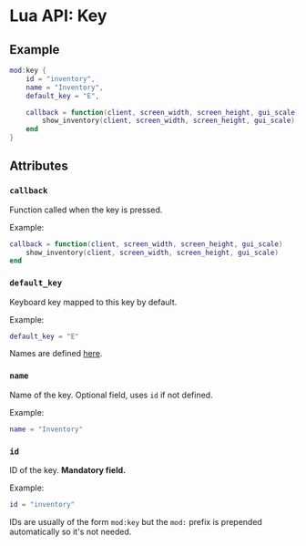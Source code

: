 # Lua API: Key

## Example

```lua
mod:key {
	id = "inventory",
	name = "Inventory",
	default_key = "E",

	callback = function(client, screen_width, screen_height, gui_scale)
		show_inventory(client, screen_width, screen_height, gui_scale)
	end
}
```

## Attributes

### `callback`

Function called when the key is pressed.

Example:
```lua
callback = function(client, screen_width, screen_height, gui_scale)
	show_inventory(client, screen_width, screen_height, gui_scale)
end
```

### `default_key`

Keyboard key mapped to this key by default.

Example:
```lua
default_key = "E"
```

Names are defined [here](https://wiki.libsdl.org/SDL_Keycode).

### `name`

Name of the key. Optional field, uses `id` if not defined.

Example:
```lua
name = "Inventory"
```

### `id`

ID of the key. **Mandatory field.**

Example:
```lua
id = "inventory"
```

IDs are usually of the form `mod:key` but the `mod:` prefix is prepended automatically so it's not needed.

